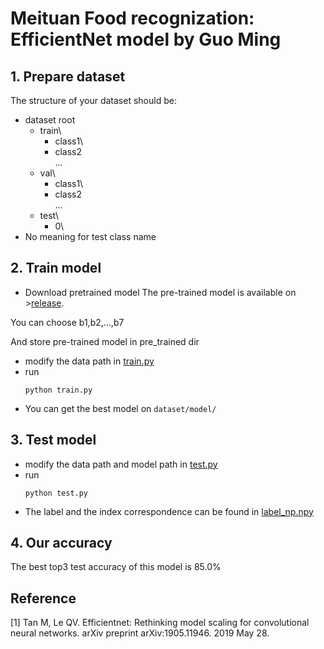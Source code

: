 # Meituan Food recognization: EfficientNet model by Guo Ming

## 1. Prepare dataset
The structure of your dataset should be:
- dataset root
    - train\
         - class1\
         - class2\
         ...
    - val\
         - class1\
         - class2\
         ...
    - test\
         - 0\
- No meaning for test class name

## 2. Train model

- Download pretrained model
The pre-trained model is available on >[release](https://github.com/lukemelas/EfficientNet-PyTorch/releases). 

You can choose b1,b2,...,b7

And store pre-trained model in pre_trained dir

- modify the data path in [train.py](train.py)
- run
  ```
  python train.py
  ```
- You can get the best model on ```dataset/model/```
## 3. Test model

- modify the data path and model path in [test.py](test.py)
- run
  ```
  python test.py
  ```
- The label and the index correspondence can be found in [label_np.npy](label_np.npy)

## 4. Our accuracy
The best top3 test accuracy of this model is 85.0%

## Reference
[1]	Tan M, Le QV. Efficientnet: Rethinking model scaling for convolutional neural networks. arXiv preprint arXiv:1905.11946. 2019 May 28.